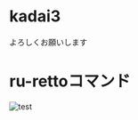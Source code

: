 # kadai3
よろしくお願いします

# ru-rettoコマンド

![test](https://github.com/teresuke/kadai3/actions/workflows/test.yml/badge.svg)

